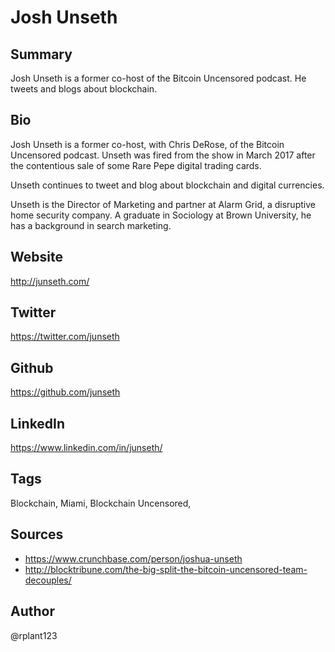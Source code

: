 # Josh Unseth

## Summary
Josh Unseth is a former co-host of the Bitcoin Uncensored podcast. He tweets and blogs about blockchain.

## Bio
Josh Unseth is a former co-host, with Chris DeRose, of the Bitcoin Uncensored podcast. Unseth was fired from the show in March 2017 after the contentious sale of some Rare Pepe digital trading cards. 

Unseth continues to tweet and blog about blockchain and digital currencies. 

Unseth is the Director of Marketing and partner at Alarm Grid, a disruptive home security company. A graduate in Sociology at Brown University, he has a background in search marketing. 

## Website
http://junseth.com/

## Twitter
https://twitter.com/junseth

## Github
https://github.com/junseth

## LinkedIn
https://www.linkedin.com/in/junseth/

## Tags
Blockchain, Miami, Blockchain Uncensored,

## Sources
* https://www.crunchbase.com/person/joshua-unseth
* http://blocktribune.com/the-big-split-the-bitcoin-uncensored-team-decouples/

## Author
@rplant123
